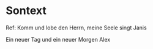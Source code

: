 # Sontext

Ref: Komm und lobe den Herrn, meine Seele singt Janis




Ein neuer Tag und ein neuer Morgen Alex

